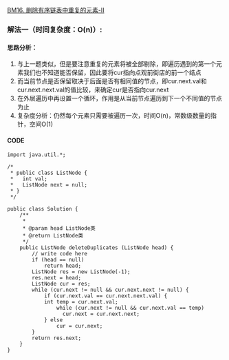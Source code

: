 [BM16. 删除有序链表中重复的元素-II](https://www.nowcoder.com/practice/71cef9f8b5564579bf7ed93fbe0b2024?tpId=295&tqId=663&ru=%2Fpractice%2Fc087914fae584da886a0091e877f2c79&qru=%2Fta%2Fformat-top101%2Fquestion-ranking&sourceUrl=%2Fexam%2Foj)
### 解法一（时间复杂度：O(n)）:
#### 思路分析：
1. 与上一题类似，但是要注意重复的元素将被全部剔除，即遍历遇到的第一个元素我们也不知道能否保留，因此要将cur指向点观前街店的前一个结点
2. 而当前节点是否保留取决于后面是否有相同值的节点，即cur.next.val和cur.next.next.val的值比较，来确定cur是否指向cur.next
3. 在外层遍历中再设置一个循环，作用是从当前节点遍历到下一个不同值的节点为止
4. 复杂度分析：仍然每个元素只需要被遍历一次，时间O(n)，常数级数量的指针，空间O(1)
#### CODE
```
import java.util.*;

/*
 * public class ListNode {
 *   int val;
 *   ListNode next = null;
 * }
 */

public class Solution {
    /**
     * 
     * @param head ListNode类 
     * @return ListNode类
     */
    public ListNode deleteDuplicates (ListNode head) {
        // write code here
        if (head == null)
            return head;
        ListNode res = new ListNode(-1);
        res.next = head;
        ListNode cur = res;
        while (cur.next != null && cur.next.next != null) {
            if (cur.next.val == cur.next.next.val) {
            int temp = cur.next.val;
                while (cur.next != null && cur.next.val == temp)
                  cur.next = cur.next.next;
            } else
                cur = cur.next;
        }
        return res.next;
    }
}
```
